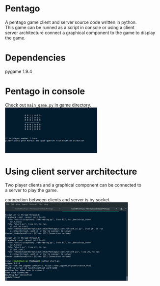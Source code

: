 # Pentago
A pentago game client and server source code written in python.    
This game can be runned as a script in console or using a client    
server architecture connect a graphical component to the game to 
display the game.

# Dependencies
pygame     1.9.4

# Pentago in console
Check out `main_game.py` in game directory.    
<img src="/doc/game_in_console.png" width="300">

# Using client server architecture
Two player clients and a graphical component can be connected to    
a server to play the game.

connection between clients and server is by socket.    
<img src="doc/graphical_component.gif" width="400">    

